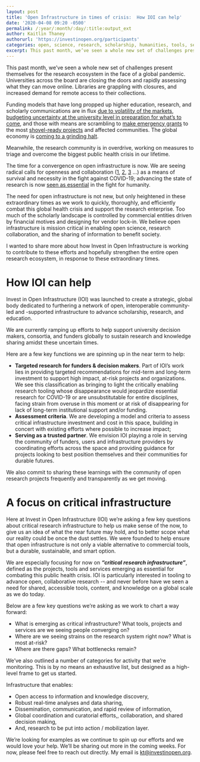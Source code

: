 ```yaml
---
layout: post
title: 'Open Infrastructure in times of crisis:  How IOI can help'
date: '2020-04-08 09:20 -0500'
permalink: /:year/:month/:day/:title:output_ext
author: Kaitlin Thaney
authorurl: 'https://investinopen.org/participants'
categories: open, science, research, scholarship, humanities, tools, services, platforms, infrastructure, roadmap, funding, ioi
excerpt: This past month, we’ve seen a whole new set of challenges present themselves for the research ecosystem in the face of a global pandemic. Universities across the board are closing the doors and rapidly assessing what they can move online. Libraries are grappling with closures, and increased demand for remote access to their collections. 
---
```

This past month, we’ve seen a whole new set of challenges present themselves for the research ecosystem in the face of a global pandemic. Universities across the board are closing the doors and rapidly assessing what they can move online. Libraries are grappling with closures, and increased demand for remote access to their collections. 

Funding models that have long propped up higher education, research, and scholarly communications are in flux [due to volatility of the markets](https://www.marketwatch.com/story/why-the-vix-gauge-of-stock-market-volatility-is-still-so-stubbornly-high-2020-03-30), [budgeting uncertainty at the university level in preparation for what’s to come](https://www.timeshighereducation.com/news/coronavirus-could-be-make-or-break-universities-finances), and those with means are scrambling to [make emergency grants](https://www.philanthropy.com/article/More-US-Companies-and/248377) to the most [shovel-ready projects](https://en.wikipedia.org/wiki/Shovel_ready) and affected communities. The global economy is [coming to a grinding halt](https://www.washingtonpost.com/business/2020/03/14/recession-economy-coronavirus-jobs/).

Meanwhile, the research community is in overdrive, working on measures to triage and overcome the biggest public health crisis in our lifetime.  

The time for a convergence on open infrastructure is now. We are seeing radical calls for openness and collaboration ([1](https://euraxess.ec.europa.eu/worldwide/south-korea/commission-joins-calls-open-covid-19-research), [2](https://www.wired.com/story/global-officials-call-free-access-covid-19-research/), [3](http://infojustice.org/archives/42220) …) as a means of survival and necessity in the fight against COVID-19; advancing the state of research is now [seen as essential](https://www.nytimes.com/2020/04/01/world/europe/coronavirus-science-research-cooperation.html) in the fight for humanity. 

The need for open infrastructure is not new, but only heightened in these extraordinary times as we work to quickly, thoroughly, and efficiently combat this global health crisis and support the research enterprise. Too much of the scholarly landscape is controlled by commercial entities driven by financial motives and designing for vendor lock-in. We believe open infrastructure is mission critical in enabling open science, research collaboration, and the sharing of information to benefit society.

I wanted to share more about how Invest in Open Infrastructure is working to contribute to these efforts and hopefully strengthen the entire open research ecosystem, in response to these extraordinary times. 

# How IOI can help

Invest in Open Infrastructure (IOI) was launched to create a strategic, global body dedicated to furthering a network of open, interoperable community-led and -supported infrastructure to advance scholarship, research, and education. 

We are currently ramping up efforts to help support university decision makers, consortia, and funders globally to sustain research and knowledge sharing amidst these uncertain times. 

Here are a few key functions we are spinning up in the near term to help:

* __Targeted research for funders & decision makers__. Part of IOI’s work lies in providing targeted recommendations for mid-term and long-term investment to support high impact, at-risk projects and organizations. We see this classification as bringing to light the critically enabling research tooling whose disappearance would jeopardize essential research for COVID-19 or are unsubstitutable for entire disciplines, facing strain from overuse in this moment or at risk of disappearing for lack of long-term institutional support and/or funding.    
* __Assessment criteria__. We are developing a model and criteria to assess critical infrastructure investment and cost in this space, building in concert with existing efforts where possible to increase impact; 
* __Serving as a trusted partner__. We envision IOI playing a role in serving the community of funders, users and infrastructure providers by coordinating efforts across the space and providing guidance for projects looking to best position themselves and their communities for durable futures. 

We also commit to sharing these learnings with the community of open research projects frequently and transparently as we get moving. 

# A focus on critical infrastructure 

Here at Invest in Open Infrastructure (IOI) we’re asking a few key questions about critical research infrastructure to help us make sense of the now, to give us an idea of what the near future may hold, and to better scope what our reality could be once the dust settles. We were founded to help ensure that open infrastructure is not only a viable alternative to commercial tools, but a durable, sustainable, and smart option. 

We are especially focusing for now on *__“critical research infrastructure”__*, defined as the projects, tools and services emerging as essential for combating this public health crisis. IOI is particularly interested in tooling to advance open, collaborative research -- and never before have we seen a need for shared, accessible tools, content, and knowledge on a global scale as we do today. 

Below are a few key questions we’re asking as we work to chart a way forward: 

* What is emerging as critical infrastructure? What tools, projects and services are we seeing people converging on? 
* Where are we seeing strains on the research system right now? What is most at-risk? 
* Where are there gaps? What bottlenecks remain?  

We’ve also outlined a number of categories for activity that we’re monitoring. This is by no means an exhaustive list, but designed as a high-level frame to get us started.

Infrastructure that enables:

* Open access to information and knowledge discovery, 
* Robust real-time analyses and data sharing, 
* Dissemination, communication, and rapid review of information, 
* Global coordination and curatorial efforts,, collaboration, and shared decision making, 
* And, research to be put into action / mobilization layer. 

We’re looking for examples as we continue to spin up our efforts and we would love your help. We’ll be sharing out more in the coming weeks. For now, please feel free to reach out directly. My email is [kt@investinopen.org](mailto:kt@investinopen.org).
